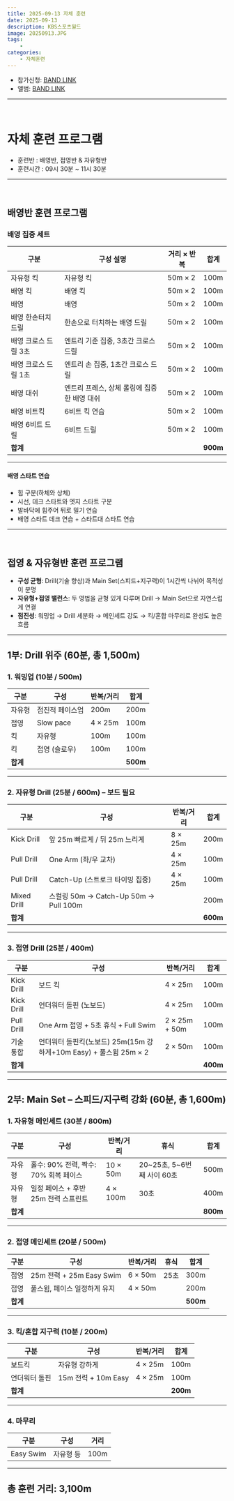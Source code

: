 ```yaml
---
title: 2025-09-13 자체 훈련
date: 2025-09-13
description: KBS스포츠월드
image: 20250913.JPG
tags:
    -
categories:
    - 자체훈련
---
```


-   참가신청: [BAND LINK](https://band.us/band/93484357/schedule/4%2F93484357%2F848008711%2F19700101)
-   앨범: [BAND LINK](https://band.us/band/93484357/album/88869098)

---

&nbsp;
&nbsp;
&nbsp;

# 자체 훈련 프로그램

-   훈련반 : 배영반, 접영반 & 자유형반
-   훈련시간 : 09시 30분 ~ 11시 30분

---

&nbsp;
&nbsp;
&nbsp;

## 배영반 훈련 프로그램

### 배영 집중 세트

| 구분                 | 구성 설명                                   | 거리 × 반복 | 합계     |
| -------------------- | ------------------------------------------- | ----------- | -------- |
| 자유형 킥            | 자유형 킥                                   | 50m × 2     | 100m     |
| 배영 킥              | 배영 킥                                     | 50m × 2     | 100m     |
| 배영                 | 배영                                        | 50m × 2     | 100m     |
| 배영 한손터치 드릴   | 한손으로 터치하는 배영 드릴                 | 50m × 2     | 100m     |
| 배영 크로스 드릴 3초 | 엔트리 기준 집중, 3초간 크로스 드릴         | 50m × 2     | 100m     |
| 배영 크로스 드릴 1초 | 엔트리 손 집중, 1초간 크로스 드릴           | 50m × 2     | 100m     |
| 배영 대쉬            | 엔트리 프레스, 상체 롤링에 집중한 배영 대쉬 | 50m × 2     | 100m     |
| 배영 비트킥          | 6비트 킥 연습                               | 50m × 2     | 100m     |
| 배영 6비트 드릴      | 6비트 드릴                                  | 50m × 2     | 100m     |
| **합계**             |                                             |             | **900m** |

---

#### 배영 스타트 연습

-   힘 구분(하체와 상체)
-   시선, 데크 스타트와 엣지 스타트 구분
-   발바닥에 힘주어 뒤로 밀기 연습
-   배영 스타트 데크 연습 + 스타트대 스타트 연습

---

&nbsp;
&nbsp;
&nbsp;

## 접영 & 자유형반 훈련 프로그램

-   **구성 균형**: Drill(기술 향상)과 Main Set(스피드+지구력)이 1시간씩 나뉘어 목적성이 분명
-   **자유형+접영 밸런스**: 두 영법을 균형 있게 다루며 Drill → Main Set으로 자연스럽게 연결
-   **점진성**: 워밍업 → Drill 세분화 → 메인세트 강도 → 킥/혼합 마무리로 완성도 높은 흐름

---

## 1부: Drill 위주 (60분, 총 1,500m)

### 1. 워밍업 (10분 / 500m)

| 구분     | 구성            | 반복/거리 | 합계     |
| -------- | --------------- | --------- | -------- |
| 자유형   | 점진적 페이스업 | 200m      | 200m     |
| 접영     | Slow pace       | 4 × 25m   | 100m     |
| 킥       | 자유형          | 100m      | 100m     |
| 킥       | 접영 (슬로우)   | 100m      | 100m     |
| **합계** |                 |           | **500m** |

---

### 2. 자유형 Drill (25분 / 600m) – 보드 필요

| 구분        | 구성                                  | 반복/거리 | 합계     |
| ----------- | ------------------------------------- | --------- | -------- |
| Kick Drill  | 앞 25m 빠르게 / 뒤 25m 느리게         | 8 × 25m   | 200m     |
| Pull Drill  | One Arm (좌/우 교차)                  | 4 × 25m   | 100m     |
| Pull Drill  | Catch-Up (스트로크 타이밍 집중)       | 4 × 25m   | 100m     |
| Mixed Drill | 스컬링 50m → Catch-Up 50m → Pull 100m |           | 200m     |
| **합계**    |                                       |           | **600m** |

---

### 3. 접영 Drill (25분 / 400m)

| 구분       | 구성                                                              | 반복/거리     | 합계     |
| ---------- | ----------------------------------------------------------------- | ------------- | -------- |
| Kick Drill | 보드 킥                                                           | 4 × 25m       | 100m     |
| Kick Drill | 언더워터 돌핀 (노보드)                                            | 4 × 25m       | 100m     |
| Pull Drill | One Arm 접영 + 5초 휴식 + Full Swim                               | 2 × 25m + 50m | 100m     |
| 기술 통합  | 언더워터 돌핀킥(노보드) 25m(15m 강하게+10m Easy) + 풀스윔 25m × 2 | 2 × 50m       | 100m     |
| **합계**   |                                                                   |               | **400m** |

---

## 2부: Main Set – 스피드/지구력 강화 (60분, 총 1,600m)

### 1. 자유형 메인세트 (30분 / 800m)

| 구분     | 구성                                  | 반복/거리 | 휴식                       | 합계     |
| -------- | ------------------------------------- | --------- | -------------------------- | -------- |
| 자유형   | 홀수: 90% 전력, 짝수: 70% 회복 페이스 | 10 × 50m  | 20~25초, 5~6번째 사이 60초 | 500m     |
| 자유형   | 일정 페이스 + 후반 25m 전력 스프린트  | 4 × 100m  | 30초                       | 400m     |
| **합계** |                                       |           |                            | **800m** |

---

### 2. 접영 메인세트 (20분 / 500m)

| 구분     | 구성                         | 반복/거리 | 휴식 | 합계     |
| -------- | ---------------------------- | --------- | ---- | -------- |
| 접영     | 25m 전력 + 25m Easy Swim     | 6 × 50m   | 25초 | 300m     |
| 접영     | 풀스윔, 페이스 일정하게 유지 | 4 × 50m   |      | 200m     |
| **합계** |                              |           |      | **500m** |

---

### 3. 킥/혼합 지구력 (10분 / 200m)

| 구분          | 구성                | 반복/거리 | 합계     |
| ------------- | ------------------- | --------- | -------- |
| 보드킥        | 자유형 강하게       | 4 × 25m   | 100m     |
| 언더워터 돌핀 | 15m 전력 + 10m Easy | 4 × 25m   | 100m     |
| **합계**      |                     |           | **200m** |

---

### 4. 마무리

| 구분      | 구성      | 거리 |
| --------- | --------- | ---- |
| Easy Swim | 자유형 등 | 100m |

---

## **총 훈련 거리: 3,100m**
